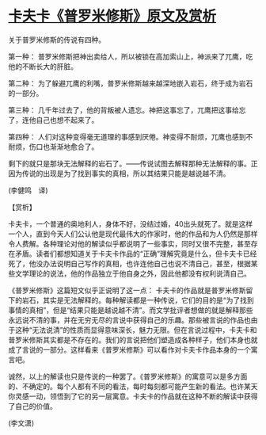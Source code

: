 # [卡夫卡《普罗米修斯》原文及赏析](https://www.vrrw.net/wx/12290.html)

关于普罗米修斯的传说有四种。

第一种： 普罗米修斯把神出卖给人，所以被锁在高加索山上，神派来了兀鹰，吃他的不断长大的肝脏。

第二种： 为了躲避兀鹰的利嘴，普罗米修斯越来越深地嵌入岩石，终于成为岩石的一部分。

第三种： 几千年过去了，他的背叛被人遗忘。神把这事忘了，兀鹰把这事给忘了，连他自己也想不起来了。

第四种： 人们对这种变得毫无道理的事感到厌倦。神变得不耐烦，兀鹰也感到不耐烦，伤口也渐渐地愈合了。

剩下的就只是那块无法解释的岩石了。——传说试图去解释那种无法解释的事。正因为传说的出现是为了找到事实的真相，所以其结果只能是越说越不清。

(李健鸣　译)



【赏析】

卡夫卡，一个普通的奥地利人，身体不好，没结过婚，40出头就死了。就是这样一个人，直到今天人们公认他是现代最伟大的作家时，他的作品和为人仍然是那样令人费解。各种理论对他的解读似乎都说明了一些事实，同时又很不完整，甚至存在矛盾。读者们都想知道关于卡夫卡作品的“正确”理解究竟是什么，但卡夫卡已经死了，他没办法说明自己写作的真相，也许连他自己也说不清自己，甚至，根据某些文学理论的说法，他的作品独立于他自身之外，因此他都没有权利说清自己。

《普罗米修斯》这篇短文似乎正说明了这一点： 卡夫卡的作品就是普罗米修斯留下的岩石，其实是无法解释的。每种解读都是一种传说，它们的目的是“为了找到事情的真相”，但是“结果只能是越说越不清”。而文学批评者想做的就是解释那些永远说不清的事，并在无穷无尽的言说中获得自己的乐趣。那些被言说的作品也由于这种“无法说清”的性质而显得意味深长，魅力无限。但在言说过程中，卡夫卡和普罗米修斯其实都是不存在的。我们的言说把他们塑造成各种样子，他们本身也就成了言说的一部分。这样看来《普罗米修斯》可以看作对卡夫卡作品本身的一个寓言吧。

诚然，以上的解读也只是传说的一种罢了。《普罗米修斯》的寓意可以是多方面的、不确定的。每个人都有不同的看法，每时每刻都可能产生新的看法。也许某天你灵感一动，领悟到了它的另一层寓意。卡夫卡的作品就在这种不断的解读中获得了自己的价值。

(李文潇)

